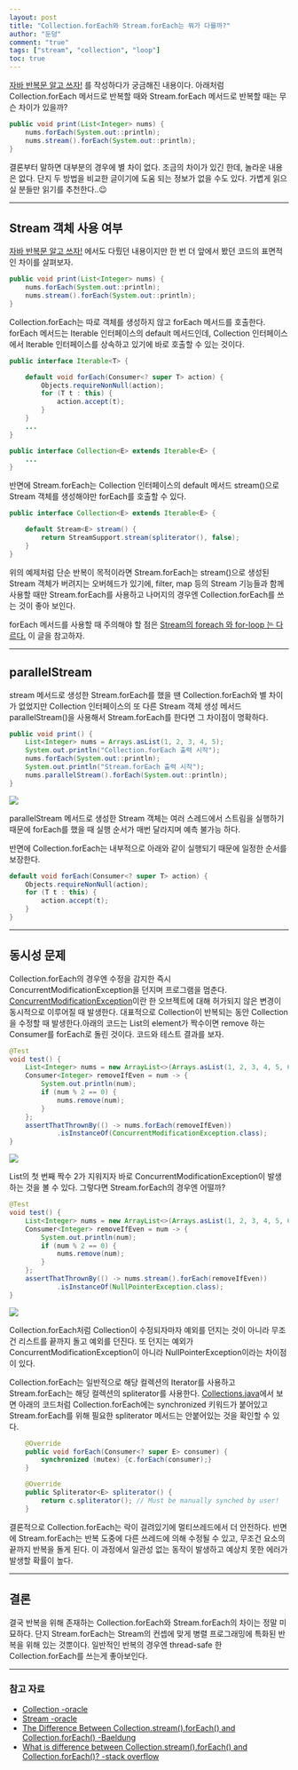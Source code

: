 ```yaml
---
layout: post  
title: "Collection.forEach와 Stream.forEach는 뭐가 다를까?"  
author: "둔덩"
comment: "true"
tags: ["stream", "collection", "loop"]
toc: true
---
```


[자바 반복문 알고 쓰자!](https://woowacourse.github.io/javable/2020-08-31/java-loop) 를 작성하다가 궁금해진 내용이다. 아래처럼 Collection.forEach 메서드로 반복할 때와 Stream.forEach 메서드로 반복할 때는 무슨 차이가 있을까?

```java
public void print(List<Integer> nums) {
    nums.forEach(System.out::println);
    nums.stream().forEach(System.out::println);
}
```

결론부터 말하면 대부분의 경우에 별 차이 없다. 조금의 차이가 있긴 한데, 놀라운 내용은 없다. 단지 두 방법을 비교한 글이기에 도움 되는 정보가 없을 수도 있다. 가볍게 읽으실 분들만 읽기를 추천한다..😉

---

## Stream 객체 사용 여부

[자바 반복문 알고 쓰자!](https://woowacourse.github.io/javable/2020-08-31/java-loop) 에서도 다뤘던 내용이지만 한 번 더 앞에서 봤던 코드의 표면적인 차이를 살펴보자.

```java
public void print(List<Integer> nums) {
    nums.forEach(System.out::println);
    nums.stream().forEach(System.out::println);
}
```

Collection.forEach는 따로 객체를 생성하지 않고 forEach 메서드를 호출한다. forEach 메서드는 Iterable 인터페이스의 default 메서드인데, Collection 인터페이스에서 Iterable 인터페이스를 상속하고 있기에 바로 호출할 수 있는 것이다.

```java
public interface Iterable<T> {

    default void forEach(Consumer<? super T> action) {
        Objects.requireNonNull(action);
        for (T t : this) {
            action.accept(t);
        }
    }
    ...
}

public interface Collection<E> extends Iterable<E> {
    ...
}
```

반면에 Stream.forEach는 Collection 인터페이스의 default 메서드 stream()으로 Stream 객체를 생성해야만 forEach를 호출할 수 있다.

```java
public interface Collection<E> extends Iterable<E> {

    default Stream<E> stream() {
        return StreamSupport.stream(spliterator(), false);
    }
}
```

위의 예제처럼 단순 반복이 목적이라면 Stream.forEach는 stream()으로 생성된 Stream 객체가 버려지는 오버헤드가 있기에, filter, map 등의 Stream 기능들과 함께 사용할 때만 Stream.forEach를 사용하고 나머지의 경우엔 Collection.forEach를 쓰는 것이 좋아 보인다.

forEach 메서드를 사용할 때 주의해야 할 점은 [Stream의 foreach 와 for-loop 는 다르다.](https://woowacourse.github.io/javable/2020-05-14/foreach-vs-forloop) 이 글을 참고하자.

---

## parallelStream

stream 메서드로 생성한 Stream.forEach를 했을 땐 Collection.forEach와 별 차이가 없었지만 Collection 인터페이스의 또 다른 Stream 객체 생성 메서드 parallelStream()을 사용해서 Stream.forEach를 한다면 그 차이점이 명확하다.

```java
public void print() {
    List<Integer> nums = Arrays.asList(1, 2, 3, 4, 5);
    System.out.println("Collection.forEach 출력 시작");
    nums.forEach(System.out::println);
    System.out.println("Stream.forEach 출력 시작");
    nums.parallelStream().forEach(System.out::println);
}
```

![](../images/2020-09-30-for-each-result1.png)

parallelStream 메서드로 생성한 Stream 객체는 여러 스레드에서 스트림을 실행하기 때문에 forEach를 했을 때 실행 순서가 매번 달라지며 예측 불가능 하다.

반면에 Collection.forEach는 내부적으로 아래와 같이 실행되기 때문에 일정한 순서를 보장한다.

```java
default void forEach(Consumer<? super T> action) {
    Objects.requireNonNull(action);
    for (T t : this) {
        action.accept(t);
    }
}
```

---

## 동시성 문제

Collection.forEach의 경우엔 수정을 감지한 즉시 ConcurrentModificationException을 던지며 프로그램을 멈춘다. [ConcurrentModificationException](https://docs.oracle.com/javase/7/docs/api/java/util/ConcurrentModificationException.html)이란 한 오브젝트에 대해 허가되지 않은 변경이 동시적으로 이루어질 때 발생한다. 대표적으로 Collection이 반복되는 동안 Collection을 수정할 때 발생한다.아래의 코드는 List의 element가 짝수이면 remove 하는 Consumer를 forEach로 돌린 것이다. 코드와 테스트 결과를 보자.

```java
@Test
void test() {
    List<Integer> nums = new ArrayList<>(Arrays.asList(1, 2, 3, 4, 5, 6));
    Consumer<Integer> removeIfEven = num -> {
        System.out.println(num);
        if (num % 2 == 0) {
            nums.remove(num);
        }
    };
    assertThatThrownBy(() -> nums.forEach(removeIfEven))
            .isInstanceOf(ConcurrentModificationException.class);
}
```

![](../images/2020-09-30-for-each-result2.png)

List의 첫 번째 짝수 2가 지워지자 바로 ConcurrentModificationException이 발생하는 것을 볼 수 있다. 그렇다면 Stream.forEach의 경우엔 어떨까?

```java
@Test
void test() {
    List<Integer> nums = new ArrayList<>(Arrays.asList(1, 2, 3, 4, 5, 6));
    Consumer<Integer> removeIfEven = num -> {
        System.out.println(num);
        if (num % 2 == 0) {
            nums.remove(num);
        }
    };
    assertThatThrownBy(() -> nums.stream().forEach(removeIfEven))
            .isInstanceOf(NullPointerException.class);
}
```

![](../images/2020-09-30-for-each-result3.png)

Collection.forEach처럼 Collection이 수정되자마자 예외를 던지는 것이 아니라 무조건 리스트를 끝까지 돌고 예외를 던진다. 또 던지는 예외가 ConcurrentModificationException이 아니라 NullPointerException이라는 차이점이 있다.

Collection.forEach는 일반적으로 해당 컬렉션의 Iterator를 사용하고 Stream.forEach는 해당 컬렉션의 spliterator를 사용한다. [Collections.java](http://hg.openjdk.java.net/jdk8/jdk8/jdk/file/jdk8-b132/src/share/classes/java/util/Collections.java#l2121)에서 보면 아래의 코드처럼 Collection.forEach에는 synchronized 키워드가 붙어있고 Stream.forEach를 위해 필요한 spliterator 메서드는 안붙어있는 것을 확인할 수 있다.

```java
    @Override
    public void forEach(Consumer<? super E> consumer) {
        synchronized (mutex) {c.forEach(consumer);}
    }

    @Override
    public Spliterator<E> spliterator() {
        return c.spliterator(); // Must be manually synched by user!
    }
```

결론적으로 Collection.forEach는 락이 걸려있기에 멀티쓰레드에서 더 안전하다. 반면에 Stream.forEach는 반복 도중에 다른 쓰레드에 의해 수정될 수 있고, 무조건 요소의 끝까지 반복을 돌게 된다. 이 과정에서 일관성 없는 동작이 발생하고 예상치 못한 에러가 발생할 확률이 높다.

---

## 결론

결국 반복을 위해 존재하는 Collection.forEach와 Stream.forEach의 차이는 정말 미묘하다. 단지 Stream.forEach는 Stream의 컨셉에 맞게 병렬 프로그래밍에 특화된 반복을 위해 있는 것뿐이다. 일반적인 반복의 경우엔 thread-safe 한 Collection.forEach를 쓰는게 좋아보인다.

---

### 참고 자료

-   [Collection -oracle](https://docs.oracle.com/javase/8/docs/api/index.html)
-   [Stream -oracle](https://docs.oracle.com/javase/8/docs/api/java/util/stream/Stream.html)
-   [The Difference Between Collection.stream().forEach() and Collection.forEach() -Baeldung](https://www.baeldung.com/java-collection-stream-foreach)
-   [What is difference between Collection.stream().forEach() and Collection.forEach()? -stack overflow](https://stackoverflow.com/questions/23218874/what-is-difference-between-collection-stream-foreach-and-collection-foreach)